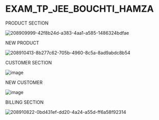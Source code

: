 # EXAM_TP_JEE_BOUCHTI_HAMZA


PRODUCT SECTION

![208909999-42f8b24d-a383-4aa1-a585-1486324bdfae](https://user-images.githubusercontent.com/79233425/213863599-36ae3bbc-70fd-4350-8ba7-d352f3237976.png)

NEW PRODUCT

![208910413-8b277c62-705b-4960-8c5a-8ad9abdc8b54](https://user-images.githubusercontent.com/79233425/213863647-3ae5aa94-cd17-4ae4-994c-7d24dabd1e06.png)


CUSTOMER SECTION


![image](https://user-images.githubusercontent.com/79233425/213863692-8e372589-3814-44f5-9666-338b0d757a8c.png)

NEW CUSTOMER



![image](https://user-images.githubusercontent.com/79233425/213863701-12285178-266b-448e-993b-8ee9dcf185aa.png)



BILLING SECTION


![208910822-0bd431ef-dd20-4a24-a55d-ff6a58f92314](https://user-images.githubusercontent.com/79233425/213863718-fcbaf291-119e-4d98-ac94-fb50769e85e4.png)



